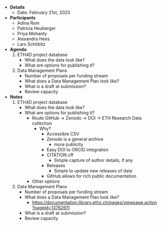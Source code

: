 
- **Details**
  - Date: February 21st, 2023
- **Participants**
  - Adina Rom
  - Patricia Heuberger
  - Priya Mohanty
  - Alexandra Hees
  - Lars Schöbitz
- **Agenda**
  1.  ETH4D project database
      - What does the data look like?
      - What are options for publishing it?
  2.  Data Management Plans
      - Number of proposals per funding stream
      - What does a Data Management Plan look like?
      - What is a draft at submission?
      - Review capacity
- **Notes**
  1.  ETH4D project database
      - What does the data look like?
      - What are options for publishing it?
        - Route GitHub -\> Zenodo -\> DOI -\> ETH Research Data
          collection
          - Why?
            - Accessible CSV
            - Zenodo is a general archive
              - more publicity
            - Easy DOI to ORCID integration
            - CITATION.cff
              - Simple capture of author details, if any
            - Releases
              - Simple to update new releases of data
            - GitHub allows for rich public documentation
        - Other options
  2.  Data Management Plans
      - Number of proposals per funding stream
      - What does a Data Management Plan look like?
        - https://documentation.library.ethz.ch/pages/viewpage.action?pageId=13762611
      - What is a draft at submission?
      - Review capacity
